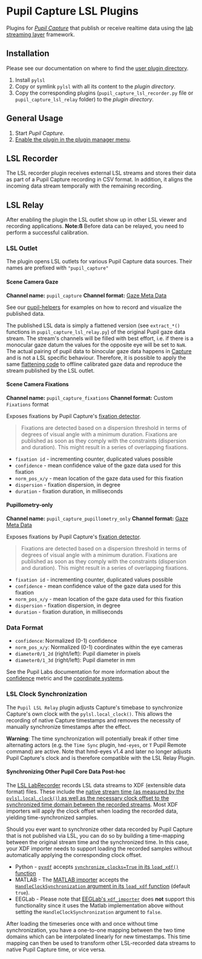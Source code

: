 # Pupil Capture LSL Plugins

Plugins for _[Pupil Capture](https://github.com/pupil-labs/pupil/releases/latest)_ that
publish or receive realtime data using the [lab streaming layer](https://github.com/sccn/labstreaminglayer) framework.

## Installation

Please see our documentation on where to find the [user plugin directory](https://docs.pupil-labs.com/developer/core/plugin-api/#adding-a-plugin).

1. Install `pylsl`
2. Copy or symlink `pylsl` with all its content to the _plugin directory_.
3. Copy the corresponding plugins (`pupil_capture_lsl_recorder.py` file or `pupil_capture_lsl_relay`
   folder) to the _plugin directory_.

## General Usage

1. Start _Pupil Capture_.
2. [Enable the plugin in the plugin manager menu](https://docs.pupil-labs.com/core/software/pupil-capture/#plugins).

## LSL Recorder

The LSL recorder plugin receives external LSL streams and stores their data as part of a
Pupil Capture recording in CSV format. In addition, it aligns the incoming data stream
temporally with the remaining recording.

## LSL Relay
After enabling the plugin the LSL outlet show up in other LSL viewer and recording applications.
**Note:ß** Before data can be relayed, you need to perform a successful calibration.

### LSL Outlet

The plugin opens LSL outlets for various Pupil Capture data sources. Their names are
prefixed with `"pupil_capture"`

#### Scene Camera Gaze

**Channel name:** `pupil_capture`
**Channel format:** [Gaze Meta Data](https://github.com/sccn/xdf/wiki/Gaze-Meta-Data)

See our [pupil-helpers](https://github.com/pupil-labs/pupil-helpers/tree/master/LabStreamingLayer)
for examples on how to record and visualize the published data.

The published LSL data is simply a flattened version (see `extract_*()` functions in
`pupil_capture_lsl_relay.py`) of the original Pupil gaze data stream. The stream's
channels will be filled with best effort, i.e. if there is a monocular gaze datum the
values for the opposite eye will be set to `NaN`. The actual pairing of pupil data to
binocular gaze data happens in [Capture](https://github.com/pupil-labs/pupil/blob/master/pupil_src/shared_modules/gaze_mapping/matching.py#L58-L102)
and is not a LSL specific behaviour. Therefore, it is possible to apply the same
[flattening code](https://github.com/labstreaminglayer/App-PupilLabs/blob/master/pupil_capture/pupil_capture_lsl_relay/channel.py#L168-L259)
to offline calibrated gaze data and reproduce the stream published by the LSL outlet.

#### Scene Camera Fixations

**Channel name:** `pupil_capture_fixations`
**Channel format:** Custom `Fixations` format

Exposes fixations by Pupil Capture's [fixation detector](https://docs.pupil-labs.com/core/terminology/#fixations).

> Fixations are detected based on a dispersion threshold in terms of degrees of visual
> angle with a minimum duration. Fixations are published as soon as they comply with the
> constraints (dispersion and duration). This might result in a series of overlapping
> fixations.

- `fixation id` - incrementing counter, duplicated values possible
- `confidence` - mean confidence value of the gaze data used for this fixation
- `norm_pos_x/y` - mean location of the gaze data used for this fixation
- `dispersion` - fixation dispersion, in degree
- `duration` - fixation duration, in milliseconds

#### Pupillometry-only

**Channel name:** `pupil_capture_pupillometry_only`
**Channel format:** [Gaze Meta Data](https://github.com/sccn/xdf/wiki/Gaze-Meta-Data)

Exposes fixations by Pupil Capture's [fixation detector](https://docs.pupil-labs.com/core/terminology/#fixations).

> Fixations are detected based on a dispersion threshold in terms of degrees of visual
> angle with a minimum duration. Fixations are published as soon as they comply with the
> constraints (dispersion and duration). This might result in a series of overlapping
> fixations.

- `fixation id` - incrementing counter, duplicated values possible
- `confidence` - mean confidence value of the gaze data used for this fixation
- `norm_pos_x/y` - mean location of the gaze data used for this fixation
- `dispersion` - fixation dispersion, in degree
- `duration` - fixation duration, in milliseconds

### Data Format

- `confidence`: Normalized (0-1) confidence
- `norm_pos_x/y`: Normalized (0-1) coordinates within the eye cameras
- `diameter0/1_2d` (right/left): Pupil diameter in pixels
- `diameter0/1_3d` (right/left): Pupil diameter in mm

See the Pupil Labs documentation for more information about the
[confidence](https://docs.pupil-labs.com/core/terminology/#confidence) metric and the
[coordinate systems](https://docs.pupil-labs.com/core/terminology/#coordinate-system).

### LSL Clock Synchronization

The `Pupil LSL Relay` plugin adjusts Capture's timebase to synchronize Capture's own clock with the `pylsl.local_clock()`. This allows the recording of native Capture timestamps and removes the necessity of manually synchronize timestamps after the effect.

**Warning**: The time synchronization will potentially break if other time alternating actors (e.g. the `Time Sync` plugin, `hmd-eyes`, or `T` Pupil Remote command) are active. Note that hmd-eyes v1.4 and later no longer adjusts Pupil Capture's clock and is therefore compatible with the LSL Relay Plugin.

#### Synchronizing Other Pupil Core Data Post-hoc

The [LSL LabRecorder](https://github.com/labstreaminglayer/App-LabRecorder) records LSL data streams to XDF (extensible data format) files. These include the [native stream time (as measured by the `pylsl.local_clock()`) as well as the necessary clock offset to the synchronized time domain between the recorded streams](https://github.com/sccn/xdf/wiki/Specifications#general-comments). Most XDF importers will apply the clock offset when loading the recorded data, yielding time-synchronized samples.

Should you ever want to synchronize other data recorded by Pupil Capture that is not published via LSL, you can do so by building a time-mapping between the original stream time and the synchronized time. In this case, your XDF importer needs to support loading the recorded samples without automatically applying the corresponding clock offset.

- Python - [`pyxdf`](https://github.com/xdf-modules/pyxdf/) accepts [`synchronize_clocks=True` in its `load_xdf()` function](https://github.com/xdf-modules/pyxdf/blob/main/pyxdf/pyxdf.py#L74)
- MATLAB - The [MATLAB importer](https://github.com/xdf-modules/xdf-Matlab/tree/master) accepts the [`HandleClockSynchronization` argument in its `load_xdf` function](https://github.com/xdf-modules/xdf-Matlab/blob/18f699eecb4259fde55e2cf51f874d6966f6d5ba/load_xdf.m#L25-L26) (default `true`).
- EEGLab - Please note that [EEGLab's `xdf_importer`](https://github.com/xdf-modules/xdf-EEGLAB/) does **not** support this functionality since it uses the Matlab implementation above without setting the `HandleClockSynchronization` argument to `false`.

After loading the timeseries once with and once without time synchronization, you have a one-to-one mapping between the two time domains which can be interpolated linearly for new timestamps. This time mapping can then be used to transform other LSL-recorded data streams to native Pupil Capture time, or vice versa.
